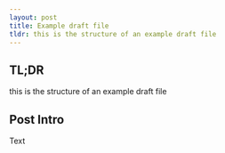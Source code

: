```yaml
---
layout: post
title: Example draft file
tldr: this is the structure of an example draft file
---
```


## __TL;DR__

this is the structure of an example draft file

## Post Intro

Text
